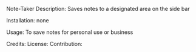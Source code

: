 Note-Taker
Description:
Saves notes to a designated area on the side bar

Installation:
none

Usage:
To save notes for personal use or business

Credits:
License:
Contribution:
